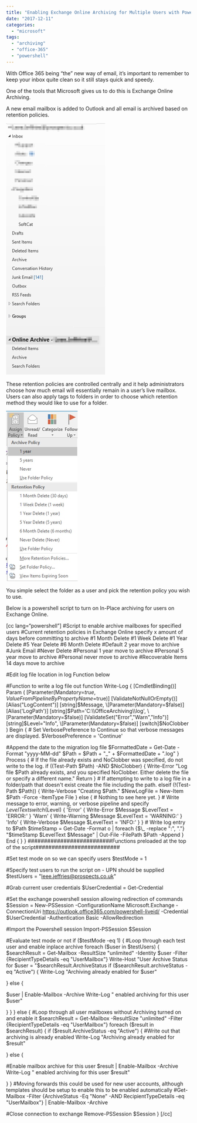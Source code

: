 ```yaml
---
title: "Enabling Exchange Online Archiving for Multiple Users with Powershell"
date: "2017-12-11"
categories: 
  - "microsoft"
tags: 
  - "archiving"
  - "office-365"
  - "powershell"
---
```


With Office 365 being “the” new way of email, it’s important to remember to keep your inbox quite clean so it still stays quick and speedy.

One of the tools that Microsoft gives us to do this is Exchange Online Archiving.

A new email mailbox is added to Outlook and all email is archived based on retention policies.

![](images/image.jpg)

These retention policies are controlled centrally and it help administrators choose how much email will essentially remain in a user’s live mailbox. Users can also apply tags to folders in order to choose which retention method they would like to use for a folder.

![](images/image-1.jpg)

You simple select the folder as a user and pick the retention policy you wish to use.

Below is a powershell script to turn on In-Place archiving for users on Exchange Online.

\[cc lang=“powershell”\] #Script to enable archive mailboxes for specified users #Current retention policies in Exchange Online specify x amount of days before committing to archive #1 Month Delete #1 Week Delete #1 Year Delete #5 Year Delete #6 Month Delete #Default 2 year move to archive #Junk Email #Never Delete #Personal 1 year move to archive #Personal 5 year move to archive #Personal never move to archive #Recoverable Items 14 days move to archive

#Edit log file location in log Function below

#Function to write a log file out function Write-Log { \[CmdletBinding()\] Param ( \[Parameter(Mandatory=$true, ValueFromPipelineByPropertyName=$true)\] \[ValidateNotNullOrEmpty()\] \[Alias("LogContent")\] \[string\]$Message, \[Parameter(Mandatory=$false)\] \[Alias('LogPath')\] \[string\]$Path='C:\\OfficeArchiving\\log', \[Parameter(Mandatory=$false)\] \[ValidateSet("Error","Warn","Info")\] \[string\]$Level="Info", \[Parameter(Mandatory=$false)\] \[switch\]$NoClobber ) Begin { # Set VerbosePreference to Continue so that verbose messages are displayed. $VerbosePreference = 'Continue'

#Append the date to the migration log file $FormattedDate = Get-Date -Format "yyyy-MM-dd" $Path = $Path + "\_" + $FormattedDate + ".log" } Process { # If the file already exists and NoClobber was specified, do not write to the log. if ((Test-Path $Path) -AND $NoClobber) { Write-Error "Log file $Path already exists, and you specified NoClobber. Either delete the file or specify a different name." Return } # If attempting to write to a log file in a folder/path that doesn't exist create the file including the path. elseif (!(Test-Path $Path)) { Write-Verbose "Creating $Path." $NewLogFile = New-Item $Path -Force -ItemType File } else { # Nothing to see here yet. } # Write message to error, warning, or verbose pipeline and specify $LevelText switch ($Level) { 'Error' { Write-Error $Message $LevelText = 'ERROR:' } 'Warn' { Write-Warning $Message $LevelText = 'WARNING:' } 'Info' { Write-Verbose $Message $LevelText = 'INFO:' } } # Write log entry to $Path $timeStamp = Get-Date -Format o | foreach {$\_ -replace ":", "."} "$timeStamp $LevelText $Message" | Out-File -FilePath $Path -Append } End { } } ##########################Functions preloaded at the top of the script##########################

#Set test mode on so we can specify users $testMode = 1

#Specify test users to run the script on - UPN should be supplied $testUsers = "leee.jeffries@prospects.co.uk"

#Grab current user credentials $UserCredential = Get-Credential

#Set the exchange powershell session allowing redirection of commands $Session = New-PSSession -ConfigurationName Microsoft.Exchange -ConnectionUri https://outlook.office365.com/powershell-liveid/ -Credential $UserCredential -Authentication Basic -AllowRedirection

#Import the Powershell session Import-PSSession $Session

#Evaluate test mode or not if ($testMode -eq 1) { #Loop through each test user and enable inplace archive foreach ($user in $testUsers) { $searchResult = Get-Mailbox -ResultSize "unlimited" -Identity $user -Filter {RecipientTypeDetails -eq "UserMailbox"} Write-Host "User Archive Status for $user = "$searchResult.ArchiveStatus if ($searchResult.archiveStatus -eq "Active") { Write-Log "Archiving already enabled for $user"

} else {

$user | Enable-Mailbox -Archive Write-Log " enabled archiving for this user $user"

} } } else { #Loop through all user mailboxes without Archiving turned on and enable it $searchResult = Get-Mailbox -ResultSize "unlimited" -Filter {RecipientTypeDetails -eq "UserMailbox"} foreach ($result in $searchResult) { if ($result.ArchiveStatus -eq "Active") { #Write out that archiving is already enabled Write-Log "Archiving already enabled for $result"

} else {

#Enable mailbox archive for this user $result | Enable-Mailbox -Archive Write-Log " enabled archiving for this user $result"

} } #Moving forwards this could be used for new user accounts, although templates should be setup to enable this to be enabled automatically #Get-Mailbox -Filter {ArchiveStatus -Eq "None" -AND RecipientTypeDetails -eq "UserMailbox"} | Enable-Mailbox -Archive

#Close connection to exchange Remove-PSSession $Session } \[/cc\]

